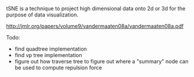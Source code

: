 tSNE is a technique to project high dimensional data onto 2d or 3d for the purpose of data visualization.

http://jmlr.org/papers/volume9/vandermaaten08a/vandermaaten08a.pdf

Todo:
- find quadtree implementation
- find vp tree implementation
- figure out how traverse tree to figure out where a "summary" node can be used to compute repulsion force
